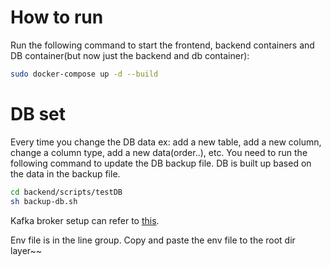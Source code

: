 # How to run

Run the following command to start the frontend, backend containers and DB container(but now just the backend and db container):
```bash
sudo docker-compose up -d --build
```
# DB set
Every time you change the DB data ex: add a new table, add a new column, change a column type, add a new data(order..), etc. You need to run the following command to update the DB backup file. DB is built up based on the data in the backup file.
```bash
cd backend/scripts/testDB
sh backup-db.sh
```

Kafka broker setup can refer to [this](https://github.com/Lu-weiting/Kafka-Lab/blob/main/docker-compose.yml).

Env file is in the line group. Copy and paste the env file to the root dir layer~~